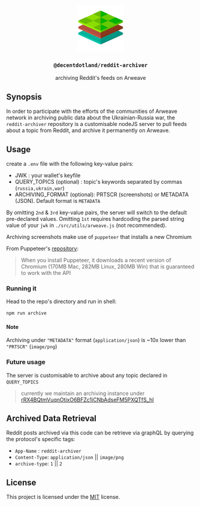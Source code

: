 <p align="center">
  <a href="https://decent.land">
    <img src="./src/utils/img/logo25.png" height="124">
  </a>
  <h3 align="center"><code>@decentdotland/reddit-archiver</code></h3>
  <p align="center">archiving Reddit's feeds on Arweave</p>
</p>

## Synopsis
In order to participate with the efforts of the communities of Arweave network in archiving public data about the Ukrainian-Russia war, the `reddit-archiver` repository is a customisable nodeJS server to pull feeds about a topic from Reddit, and archive it permanently on Arweave.


## Usage

create a `.env` file with the following key-value pairs:
- JWK : your wallet's keyfile
- QUERY_TOPICS (optional) : topic's keywords separated by commas (`russia,ukrain,war`)
- ARCHIVING_FORMAT (optional): PRTSCR (screenshots) or METADATA (JSON). Default format is `METADATA`

By omitting `2nd` & `3rd` key-value pairs, the server will switch to the default pre-declared values. Omitting `1st` requires hardcoding the parsed string value of your `jwk` in `./src/utils/arweave.js` (not recommended).

Archiving screenshots make use of `puppeteer`  that installs a new Chromium

From Puppeteer's [repository](https://github.com/puppeteer/puppeteer#readme):
> When you install Puppeteer, it downloads a recent version of Chromium (170MB Mac, 282MB Linux, 280MB Win) that is guaranteed to work with the API

### Running it
Head to the repo's directory and run in shell:

```sh
npm run archive
```
#### Note
Archiving under `"METADATA"` format (`application/json`) is ~10x lower than `"PRTSCR"` (`image/png`)
### Future usage
The server is customisable to archive about any topic declared in `QUERY_TOPICS`


> currently we maintain an archiving instance
> under [rRX4BQtmVuqnOtixO6BFZc1iCNbAdseFM5PXQTfS_hI](https://viewblock.io/arweave/address/rRX4BQtmVuqnOtixO6BFZc1iCNbAdseFM5PXQTfS_hI)

## Archived Data Retrieval
Reddit posts archived via this code can be retrieve via graphQL by querying the protocol's specific tags:

- `App-Name` : `reddit-archiver`
- `Content-Type`: `application/json` || `image/png`
- `archive-type`: `1` || `2`

## License
This project is licensed under the [MIT](./LICENSE) license.
